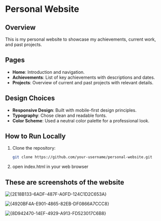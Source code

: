 # Personal Website

## Overview
This is my personal website to showcase my achievements, current work, and past projects.

## Pages
- **Home**: Introduction and navigation.
- **Achievements**: List of key achievements with descriptions and dates.
- **Projects**: Overview of current and past projects with relevant details.

## Design Choices
- **Responsive Design**: Built with mobile-first design principles.
- **Typography**: Chose clean and readable fonts.
- **Color Scheme**: Used a neutral color palette for a professional look.

## How to Run Locally
1. Clone the repository:
   ```bash
   git clone https://github.com/your-username/personal-website.git
2. open index.html in your web browser

## These are screenshots of the website
![{2E18B133-6ADF-487F-A0FD-124C1D2C653A}](https://github.com/user-attachments/assets/203be11a-61e0-48a4-9c89-ecdcfdc4336f)

![{4920BF4A-E901-4865-82EB-DF0866A7CCC8}](https://github.com/user-attachments/assets/dbd21772-459c-495f-aade-de7324792c95)

![{8D942470-14EF-4929-A913-FD523017C6B8}](https://github.com/user-attachments/assets/a0397f96-040c-4a1d-8adc-58778502362a)
